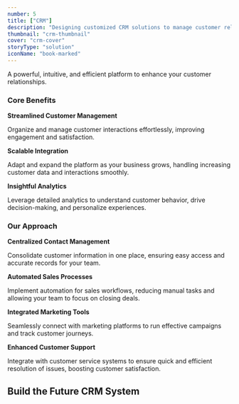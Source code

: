 ```yaml
---
number: 5
title: ["CRM"]
description: "Designing customized CRM solutions to manage customer relationships, improve service, and boost sales."
thumbnail: "crm-thumbnail"
cover: "crm-cover"
storyType: "solution"
iconName: "book-marked"
---
```


A powerful, intuitive, and efficient platform to enhance your customer relationships.

### Core Benefits

**Streamlined Customer Management**

Organize and manage customer interactions effortlessly, improving engagement and satisfaction.

**Scalable Integration**

Adapt and expand the platform as your business grows, handling increasing customer data and interactions smoothly.

**Insightful Analytics**

Leverage detailed analytics to understand customer behavior, drive decision-making, and personalize experiences.

### Our Approach

**Centralized Contact Management**

Consolidate customer information in one place, ensuring easy access and accurate records for your team.

**Automated Sales Processes**

Implement automation for sales workflows, reducing manual tasks and allowing your team to focus on closing deals.

**Integrated Marketing Tools**

Seamlessly connect with marketing platforms to run effective campaigns and track customer journeys.

**Enhanced Customer Support**

Integrate with customer service systems to ensure quick and efficient resolution of issues, boosting customer satisfaction.

## Build the Future CRM System


